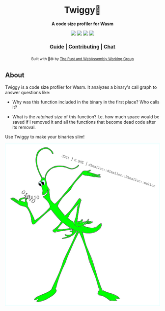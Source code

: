 <div align="center">

  <h1>Twiggy🌱</h1>

  <strong>A code size profiler for Wasm</strong>

  <p>
    <a href="https://docs.rs/twiggy/"><img src="https://docs.rs/twiggy/badge.svg"/></a>
    <a href="https://crates.io/crates/twiggy"><img src="https://img.shields.io/crates/v/twiggy.svg"/></a>
    <a href="https://crates.io/crates/twiggy"><img src="https://img.shields.io/crates/d/twiggy.svg"/></a>
    <a href="https://travis-ci.org/rustwasm/twiggy"><img src="https://travis-ci.org/rustwasm/twiggy.svg?branch=master"/></a>
  </p>

  <h3>
    <a href="https://rustwasm.github.io/twiggy">Guide</a>
    <span> | </span>
    <a href="https://rustwasm.github.io/twiggy/contributing/index.html">Contributing</a>
    <span> | </span>
    <a href="https://discordapp.com/channels/442252698964721669/443151097398296587">Chat</a>
  </h3>

  <sub>Built with 🦀🕸 by <a href="https://rustwasm.github.io/">The Rust and WebAssembly Working Group</a></sub>
</div>

## About

Twiggy is a code size profiler for Wasm. It analyzes a binary's call graph to
answer questions like:

* Why was this function included in the binary in the first place? Who calls it?

* What is the *retained size* of this function? I.e. how much space would be
  saved if I removed it and all the functions that become dead code after its
  removal.

Use Twiggy to make your binaries slim!

<div align="center">
  <img src="./twiggy.png"/>
</div>
